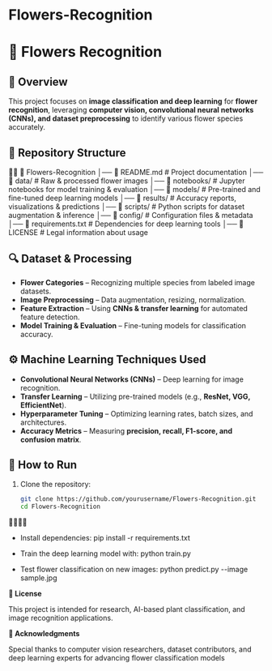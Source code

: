 # Flowers-Recognition
# 🌸 Flowers Recognition

## 📌 Overview
This project focuses on **image classification and deep learning** for **flower recognition**, leveraging **computer vision, convolutional neural networks (CNNs), and dataset preprocessing** to identify various flower species accurately.

## 📁 Repository Structure


📂 Flowers-Recognition │── 📄 README.md               # Project documentation │── 📂 data/                   # Raw & processed flower images │── 📂 notebooks/              # Jupyter notebooks for model training & evaluation │── 📂 models/                 # Pre-trained and fine-tuned deep learning models │── 📂 results/                # Accuracy reports, visualizations & predictions │── 📂 scripts/                # Python scripts for dataset augmentation & inference │── 📂 config/                 # Configuration files & metadata │── 📄 requirements.txt        # Dependencies for deep learning tools │── 📄 LICENSE                 # Legal information about usage

## 🔍 Dataset & Processing
- **Flower Categories** – Recognizing multiple species from labeled image datasets.
- **Image Preprocessing** – Data augmentation, resizing, normalization.
- **Feature Extraction** – Using **CNNs & transfer learning** for automated feature detection.
- **Model Training & Evaluation** – Fine-tuning models for classification accuracy.

## ⚙️ Machine Learning Techniques Used
- **Convolutional Neural Networks (CNNs)** – Deep learning for image recognition.
- **Transfer Learning** – Utilizing pre-trained models (e.g., **ResNet, VGG, EfficientNet**).
- **Hyperparameter Tuning** – Optimizing learning rates, batch sizes, and architectures.
- **Accuracy Metrics** – Measuring **precision, recall, F1-score, and confusion matrix**.

## 🚀 How to Run
1. Clone the repository:
   ```bash
   git clone https://github.com/yourusername/Flowers-Recognition.git
   cd Flowers-Recognition


- Install dependencies:
pip install -r requirements.txt
- Train the deep learning model with:
python train.py


- Test flower classification on new images:
python predict.py --image sample.jpg


**📜 License**

This project is intended for research, AI-based plant classification, and image recognition applications.

**🙌 Acknowledgments**

Special thanks to computer vision researchers, dataset contributors, and deep learning experts for advancing flower classification models

